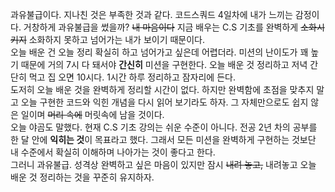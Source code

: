 과유불급이다. 지나친 것은 부족한 것과 같다. 코드스쿼드 4일차에 내가 느끼는 감정이다. 거창하게 과유불급을 썼을까? ~~내 마음이다~~ 지금 배우는 C.S 기초를 완벽하게 ~~소화시키지~~ 소화하지 못하고 넘어가는 내가 보이기 때문이다.<br>
오늘 배운 건 오늘 정리 확실히 하고 넘어가고 싶은데 어렵더라. 미션의 난이도가 꽤 높기 때문에 거의 7시 다 돼서야 **간신히** 미션을 구현한다. 오늘 배운 것 정리하고 저녁 간단히 먹고 집 오면 10시다. 1시간 하루 정리하고 잠자리에 든다.<br>
도저히 오늘 배운 것을 완벽하게 정리할 시간이 없다. 하지만 완벽함에 초점을 맞추지 말고 오늘 구현한 코드와 익힌 개념을 다시 읽어 보기라도 하자. 그 자체만으로도 쉽지 않은 일이며 ~~머리 속에~~ 머릿속에 남을 것이다.<br>
오늘 야곰도 말했다. 현재 C.S 기초 강의는 쉬운 수준이 아니다. 전공 2년 차의 공부를 한 달 안에 **익히는 것**이 목표라고 했다. 그래서 모든 미션을 완벽하게 구현하는 것보단 내 수준에서 확실히 이해하며 나아가는 것이 좋다고 한다.<br>
그러니 과유불급. 성격상 완벽하고 싶은 마음이 있지만 잠시 ~~내려 놓고,~~ 내려놓고 오늘 배운 것 정리하는 것을 꾸준히 유지하자. 